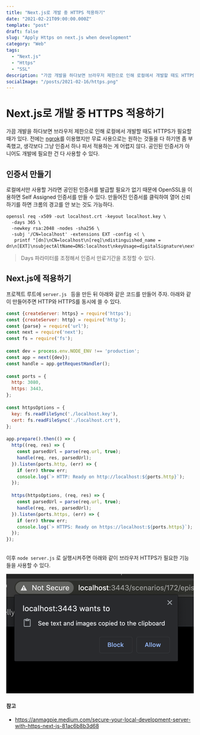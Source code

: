 ```yaml
---
title: "Next.js로 개발 중 HTTPS 적용하기"
date: "2021-02-21T09:00:00.000Z"
template: "post"
draft: false
slug: "Apply Https on next.js when development"
category: "Web"
tags:
  - "Next.js"
  - "Https"
  - "SSL"
description: "가끔 개발을 하다보면 브라우저 제한으로 인해 로컬에서 개발할 때도 HTTPS가 필요할 때가 있다. ... 공인된 인증서가 아니어도 개발에 필요한 건 다 사용할 수 있다."
socialImage: "/posts/2021-02-16/https.png"
---
```

# Next.js로 개발 중 HTTPS 적용하기

가끔 개발을 하다보면 브라우저 제한으로 인해 로컬에서 개발할 때도 HTTPS가 필요할 때가 있다. 전에는 [ngrok](https://ngrok.com/)를 이용했지만 무료 사용으로는 원하는 것들을 다 하기엔 좀 부족했고, 생각보다 그냥 인증서 하나 파서 적용하는 게 어렵지 않다. 공인된 인증서가 아니어도 개발에 필요한 건 다 사용할 수 있다.

## 인증서 만들기

로컬에서만 사용할 거라면 공인된 인증서를 발급할 필요가 없기 때문에 OpenSSL을 이용하면 Self Assigned 인증서를 만들 수 있다. 만들어진 인증서를 클릭하여 열어 신뢰하기를 하면 크롬의 경고를 안 보는 것도 가능하다.

```
openssl req -x509 -out localhost.crt -keyout localhost.key \
  -days 365 \
  -newkey rsa:2048 -nodes -sha256 \
  -subj '/CN=localhost' -extensions EXT -config <( \
   printf "[dn]\nCN=localhost\n[req]\ndistinguished_name = dn\n[EXT]\nsubjectAltName=DNS:localhost\nkeyUsage=digitalSignature\nextendedKeyUsage=serverAuth")
```

> Days 파라미터를 조정해서 인증서 만료기간을 조정할 수 있다.

## Next.js에 적용하기

프로젝트 루트에 `server.js ` 등을 만든 뒤 아래와 같은 코드를 만들어 주자. 아래와 같이 만들어주면 HTTP와 HTTPS를 동시에 쓸 수 있다.

```javascript
const {createServer: https} = require('https');
const {createServer: http} = require('http');
const {parse} = require('url');
const next = require('next');
const fs = require('fs');

const dev = process.env.NODE_ENV !== 'production';
const app = next({dev});
const handle = app.getRequestHandler();

const ports = {
  http: 3080,
  https: 3443,
};

const httpsOptions = {
  key: fs.readFileSync('./localhost.key'),
  cert: fs.readFileSync('./localhost.crt'),
};

app.prepare().then(() => {
  http((req, res) => {
    const parsedUrl = parse(req.url, true);
    handle(req, res, parsedUrl);
  }).listen(ports.http, (err) => {
    if (err) throw err;
    console.log(`> HTTP: Ready on http://localhost:${ports.http}`);
  });

  https(httpsOptions, (req, res) => {
    const parsedUrl = parse(req.url, true);
    handle(req, res, parsedUrl);
  }).listen(ports.https, (err) => {
    if (err) throw err;
    console.log(`> HTTPS: Ready on https://localhost:${ports.https}`);
  });
});
	
```

이후 `node server.js` 로 실행시켜주면 아래와 같이 브라우저 HTTPS가 필요한 기능들을 사용할 수 있다.

![HTTPS가 적용된 웹페이지의 모습](/posts/2021-02-16/https.png)

#### 참고

- https://anmagpie.medium.com/secure-your-local-development-server-with-https-next-js-81ac6b8b3d68
